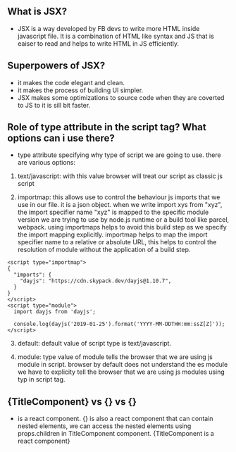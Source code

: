## What is JSX?

- JSX is a way developed by FB devs to write more HTML inside javascript file. It is a combination of HTML like syntax and JS that is eaiser to read and helps to write HTML in JS efficiently.

## Superpowers of JSX?

- it makes the code elegant and clean.
- it makes the process of building UI simpler.
- JSX makes some optimizations to source code when they are coverted to JS to it is sill bit faster.

## Role of type attribute in the script tag? What options can i use there?

- type attribute specifying why type of script we are going to use. there are various options:

1. text/javascript: with this value browser will treat our script as classic js script

2. importmap: this allows use to control the behaviour js imports that we use in our file. it is a json object. when we write import xys from "xyz", the import specifier name "xyz" is mapped to the specific module version we are trying to use by node.js runtime or a build tool like parcel, webpack. using importmaps helps to avoid this build step as we specify the import mapping explicitly. importmap helps to map the import specifier name to a relative or absolute URL, this helps to control the resolution of module without the application of a build step.

```
<script type="importmap">
{
  "imports": {
    "dayjs": "https://cdn.skypack.dev/dayjs@1.10.7",
  }
}
</script>
<script type="module">
  import dayjs from 'dayjs';

  console.log(dayjs('2019-01-25').format('YYYY-MM-DDTHH:mm:ssZ[Z]'));
</script>
```

3. default: default value of script type is text/javascript.

4. module: type value of module tells the browser that we are using js module in script. browser by default does not understand the es module we have to explicity tell the browser that we are using js modules using typ in script tag.

## {TitleComponent} vs {<TitleComponent/>} vs {<TitleComponent></TitleComponent>}

- <TitleComponent/> is a react component. {<TitleComponent></TitleComponent>} is also a react component that can contain nested elements, we can access the nested elements using props.children in TitleComponent component. {TitleComponent is a react component}
